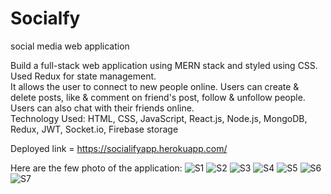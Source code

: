 # Socialfy
social media web application

Build a full-stack web application using MERN stack and styled using CSS. Used Redux for state management.       
It allows the user to connect to new people online. Users can create & delete posts, like & comment on friend's post, follow & unfollow people. Users can also chat with their friends online.   
Technology Used: HTML, CSS, JavaScript, React.js, Node.js, MongoDB, Redux, JWT, Socket.io, Firebase storage

Deployed  link = https://socialifyapp.herokuapp.com/

Here are the few photo of the application: 
![S1](https://user-images.githubusercontent.com/66094890/208282679-5d612bdb-98ab-4080-ba27-94ad87b456f8.jpeg)
![S2](https://user-images.githubusercontent.com/66094890/208282695-134b44e4-a810-409b-b9af-be24836ba5f9.jpeg)
![S3](https://user-images.githubusercontent.com/66094890/208282697-5cfa893e-2451-425a-b034-ff60b5170866.jpeg)
![S4](https://user-images.githubusercontent.com/66094890/208282699-af09c2de-ee8c-429e-9223-8fa93ba71cb8.jpeg)
![S5](https://user-images.githubusercontent.com/66094890/208282702-02c53358-c07e-4e05-96c2-dfba755fc36b.jpeg)
![S6](https://user-images.githubusercontent.com/66094890/208282707-3a9eab78-4995-44f1-a368-555aa826edcd.jpeg)
![S7](https://user-images.githubusercontent.com/66094890/208282708-5433e8b4-72f9-4aa6-a9d2-33642c213c48.jpeg)
